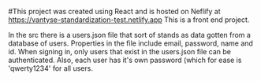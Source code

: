 #This project was created using React and is hosted on Neflify at https://vantyse-standardization-test.netlify.app 
This is a front end project.

In the src there is a users.json file that sort of stands as data gotten from a database of users. 
Properties in the file include email, password, name and id.
When signing in, only users that exist in the users.json file can be authenticated.
Also, each user has it's own password (which for ease is 'qwerty1234' for all users.

